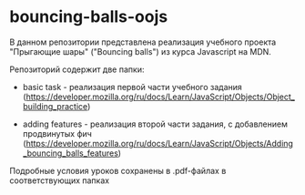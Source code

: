# bouncing-balls-oojs

В данном репозитории представлена реализация учебного проекта "Прыгающие шары" ("Bouncing balls") из курса Javascript на MDN.

Репозиторий содержит две папки:
- basic task - реализация первой части учебного задания (https://developer.mozilla.org/ru/docs/Learn/JavaScript/Objects/Object_building_practice)

- adding features - реализация второй части задания, с добавлением продвинутых фич (https://developer.mozilla.org/ru/docs/Learn/JavaScript/Objects/Adding_bouncing_balls_features)

Подробные условия уроков сохранены в .pdf-файлах в соответствующих папках

